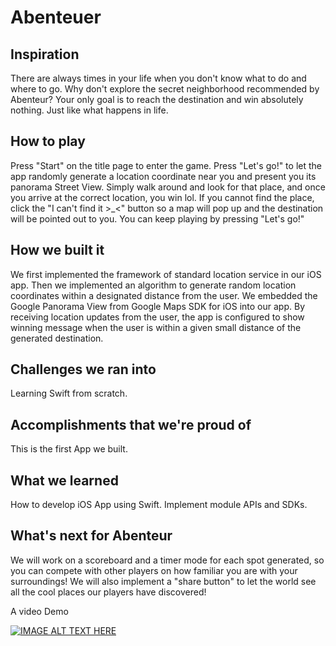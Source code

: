 # Abenteuer

## Inspiration

There are always times in your life when you don't know what to do and where to go. Why don't explore the secret neighborhood recommended by Abenteur? Your only goal is to reach the destination and win absolutely nothing. Just like what happens in life. 

## How to play

Press "Start" on the title page to enter the game. Press "Let's go!" to let the app randomly generate a location coordinate near you and present you its panorama Street View. Simply walk around and look for that place, and once you arrive at the correct location, you win lol. If you cannot find the place, click the "I can't find it >_<" button so a map will pop up and the destination will be pointed out to you. You can keep playing by pressing "Let's go!"


## How we built it

We first implemented the framework of standard location service in our iOS app. Then we implemented an algorithm to generate random location coordinates within a designated distance from the user. We embedded the Google Panorama View from Google Maps SDK for iOS into our app. By receiving location updates from the user, the app is configured to show winning message when the user is within a given small distance of the generated destination. 

## Challenges we ran into

Learning Swift from scratch. 

## Accomplishments that we're proud of

This is the first App we built.

## What we learned

How to develop iOS App using Swift. Implement module APIs  and SDKs. 

## What's next for Abenteur

We will work on a scoreboard and a timer mode for each spot generated, so you can compete with other players on how familiar you are with your surroundings! We will also implement a "share button" to let the world see all the cool places our players have discovered!

A video Demo

[![IMAGE ALT TEXT HERE](http://img.youtube.com/vi/YOUTUBE_VIDEO_ID_HERE/0.jpg)](https://www.youtube.com/watch?v=gdFPyDS5Ioo)

